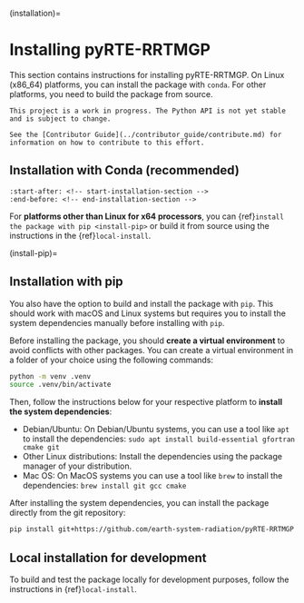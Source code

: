 (installation)=
# Installing pyRTE-RRTMGP

This section contains instructions for installing pyRTE-RRTMGP. On Linux (x86_64) platforms, you can install the package with `conda`. For other platforms, you need to build the package from source.

```{warning}
This project is a work in progress. The Python API is not yet stable and is subject to change.

See the [Contributor Guide](../contributor_guide/contribute.md) for information on how to contribute to this effort.
```

## Installation with Conda (recommended)

```{include} ../../../README.md
:start-after: <!-- start-installation-section -->
:end-before: <!-- end-installation-section -->
```

For **platforms other than Linux for x64 processors**, you can {ref}`install the package with pip <install-pip>` or build it from source using the instructions in the {ref}`local-install`.

(install-pip)=
## Installation with pip

You also have the option to build and install the package with ``pip``. This should work with macOS and Linux systems but requires you to install the system dependencies manually before installing with ``pip``.

Before installing the package, you should **create a virtual environment** to avoid conflicts with other packages. You can create a virtual environment in a folder of your choice using the following commands:

```bash
python -m venv .venv
source .venv/bin/activate
```

Then, follow the instructions below for your respective platform to **install the system dependencies**:

* Debian/Ubuntu: On Debian/Ubuntu systems, you can use a tool like `apt` to install the dependencies: ``sudo apt install build-essential gfortran cmake git``
* Other Linux distributions: Install the dependencies using the package manager of your distribution.
* Mac OS: On MacOS systems you can use a tool like `brew` to install the dependencies: ``brew install git gcc cmake``

After installing the system dependencies, you can install the package directly from the git repository:

```bash
pip install git+https://github.com/earth-system-radiation/pyRTE-RRTMGP
```

## Local installation for development

To build and test the package locally for development purposes, follow the instructions in {ref}`local-install`.
